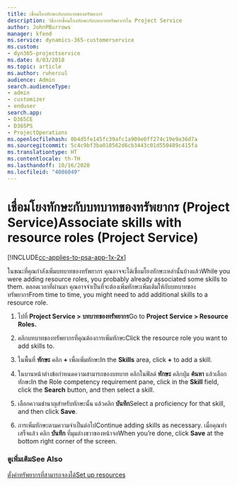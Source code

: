 ```yaml
---
title: เชื่อมโยงทักษะกับบทบาทของทรัพยากร
description: วิธีการเชื่อมโยงทักษะกับบทบาททรัพยากรใน Project Service
author: JohnPBurrows
manager: kfend
ms.service: dynamics-365-customerservice
ms.custom:
- dyn365-projectservice
ms.date: 8/03/2018
ms.topic: article
ms.author: ruhercul
audience: Admin
search.audienceType:
- admin
- customizer
- enduser
search.app:
- D365CE
- D365PS
- ProjectOperations
ms.openlocfilehash: 0b4d5fe145fc39afc1a909e0ff274c19e9a36d7a
ms.sourcegitcommit: 5c4c9bf3ba018562d6cb3443c01d550489c415fa
ms.translationtype: HT
ms.contentlocale: th-TH
ms.lasthandoff: 10/16/2020
ms.locfileid: "4086049"
---
```

# <a name="associate-skills-with-resource-roles-project-service"></a><span data-ttu-id="8015b-103">เชื่อมโยงทักษะกับบทบาทของทรัพยากร (Project Service)</span><span class="sxs-lookup"><span data-stu-id="8015b-103">Associate skills with resource roles (Project Service)</span></span>

[!INCLUDE[cc-applies-to-psa-app-1x-2x](../includes/cc-applies-to-psa-app-1x-2x.md)]

<span data-ttu-id="8015b-104">ในขณะที่คุณกำลังเพิ่มบทบาทของทรัพยากร คุณอาจจะได้เชื่อมโยงทักษะเหล่านั้นบ้างแล้ว</span><span class="sxs-lookup"><span data-stu-id="8015b-104">While you were adding resource roles, you probably already associated some skills to them.</span></span> <span data-ttu-id="8015b-105">ตลอดเวลาที่ผ่านมา คุณอาจจำเป็นที่จะต้องเพิ่มทักษะเพิ่มเติมให้กับบทบาทของทรัพยากร</span><span class="sxs-lookup"><span data-stu-id="8015b-105">From time to time, you might need to add additional skills to a resource role.</span></span>  
  
1.  <span data-ttu-id="8015b-106">ไปที่ **Project Service > บทบาทของทรัพยากร**</span><span class="sxs-lookup"><span data-stu-id="8015b-106">Go to **Project Service > Resource Roles.**</span></span>  
  
2.  <span data-ttu-id="8015b-107">คลิกบทบาทของทรัพยากรที่คุณต้องการเพิ่มทักษะ</span><span class="sxs-lookup"><span data-stu-id="8015b-107">Click the resource role you want to add skills to.</span></span>  
  
3.  <span data-ttu-id="8015b-108">ในพื้นที่ **ทักษะ** คลิก **+** เพื่อเพิ่มทักษะ</span><span class="sxs-lookup"><span data-stu-id="8015b-108">In the **Skills** area, click **+** to add a skill.</span></span>  
  
4.  <span data-ttu-id="8015b-109">ในบานหน้าต่างข้อกำหนดความสามารถของบทบาท คลิกในฟิลด์ **ทักษะ** คลิกปุ่ม **ค้นหา** แล้วเลือกทักษะ</span><span class="sxs-lookup"><span data-stu-id="8015b-109">In the Role competency requirement pane, click in the **Skill** field, click the **Search** button,  and then select a skill.</span></span>  
  
5.  <span data-ttu-id="8015b-110">เลือกความชำนาญสำหรับทักษะนั้น แล้วคลิก **บันทึก**</span><span class="sxs-lookup"><span data-stu-id="8015b-110">Select a proficiency for that skill, and then click **Save**.</span></span>  
  
6.  <span data-ttu-id="8015b-111">การเพิ่มทักษะตามความจำเป็นต่อไป</span><span class="sxs-lookup"><span data-stu-id="8015b-111">Continue adding skills as necessary.</span></span> <span data-ttu-id="8015b-112">เมื่อคุณทำเสร็จแล้ว คลิก **บันทึก** ที่มุมล่างขวาของหน้าจอ</span><span class="sxs-lookup"><span data-stu-id="8015b-112">When you’re done, click **Save** at the bottom right corner of the screen.</span></span>  
  
### <a name="see-also"></a><span data-ttu-id="8015b-113">ดูเพิ่มเติม</span><span class="sxs-lookup"><span data-stu-id="8015b-113">See Also</span></span>  
 [<span data-ttu-id="8015b-114">ตั้งค่าทรัพยากรที่สามารถจองได้</span><span class="sxs-lookup"><span data-stu-id="8015b-114">Set up resources</span></span>](../psa/set-up-resources.md)
